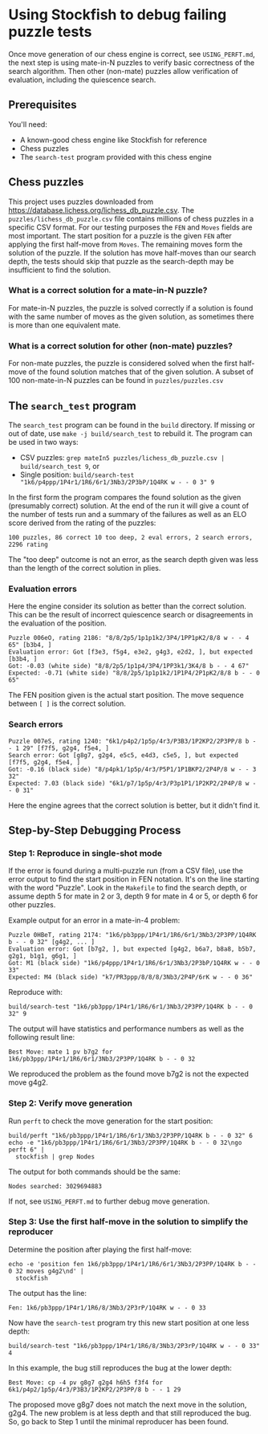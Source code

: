 # Using Stockfish to debug failing puzzle tests

Once move generation of our chess engine is correct, see `USING_PERFT.md`, the next step is using
mate-in-N puzzles to verify basic correctness of the search algorithm. Then other (non-mate) puzzles
allow verification of evaluation, including the quiescence search.

## Prerequisites

You'll need:
- A known-good chess engine like Stockfish for reference
- Chess puzzles
- The `search-test` program provided with this chess engine

## Chess puzzles

This project uses puzzles downloaded from https://database.lichess.org/lichess_db_puzzle.csv. The
`puzzles/lichess_db_puzzle.csv` file contains millions of chess puzzles in a specific CSV format.
For our testing purposes the `FEN` and `Moves` fields are most important. The start position for a
puzzle is the given `FEN` after applying the first half-move from `Moves`. The remaining moves form
the solution of the puzzle. If the solution has move half-moves than our search depth, the tests
should skip that puzzle as the search-depth may be insufficient to find the solution.

### What is a correct solution for a mate-in-N puzzle?

For mate-in-N puzzles, the puzzle is solved correctly if a solution is found with the same number of
moves as the given solution, as sometimes there is more than one equivalent mate.

### What is a correct solution for other (non-mate) puzzles?

For non-mate puzzles, the puzzle is considered solved when the first half-move of the found solution
matches that of the given solution. A subset of 100 non-mate-in-N puzzles can be found in
`puzzles/puzzles.csv`

## The `search_test` program

The `search_test` program can be found in the `build` directory. If missing or out of date,
use `make -j build/search_test` to rebuild it. The program can be used in two ways:
 - CSV puzzles: `grep mateIn5 puzzles/lichess_db_puzzle.csv | build/search_test 9`, or
 - Single position: `build/search-test "1k6/p4ppp/1P4r1/1R6/6r1/3Nb3/2P3bP/1Q4RK w - - 0 3" 9`

In the first form the program compares the found solution as the given (presumably correct)
solution. At the end of the run it will give a count of the number of tests run and a summary of the
failures as well as an ELO score derived from the rating of the puzzles:

    100 puzzles, 86 correct 10 too deep, 2 eval errors, 2 search errors, 2296 rating

The "too deep" outcome is not an error, as the search depth given was less than the length of the
correct solution in plies.

### Evaluation errors

Here the engine consider its solution as better than the correct solution. This can be the result of
incorrect quiescence search or disagreements in the evaluation of the position.

    Puzzle 006eO, rating 2186: "8/8/2p5/1p1p1k2/3P4/1PP1pK2/8/8 w - - 4 65" [b3b4, ]
    Evaluation error: Got [f3e3, f5g4, e3e2, g4g3, e2d2, ], but expected [b3b4, ]
    Got: -0.03 (white side) "8/8/2p5/1p1p4/3P4/1PP3k1/3K4/8 b - - 4 67"
    Expected: -0.71 (white side) "8/8/2p5/1p1p1k2/1P1P4/2P1pK2/8/8 b - - 0 65"

The FEN position given is the actual start position. The move sequence between `[ ]` is the correct
solution.


### Search errors

    Puzzle 007eS, rating 1240: "6k1/p4p2/1p5p/4r3/P3B3/1P2KP2/2P3PP/8 b - - 1 29" [f7f5, g2g4, f5e4, ]
    Search error: Got [g8g7, g2g4, e5c5, e4d3, c5e5, ], but expected [f7f5, g2g4, f5e4, ]
    Got: -0.16 (black side) "8/p4pk1/1p5p/4r3/P5P1/1P1BKP2/2P4P/8 w - - 3 32"
    Expected: 7.03 (black side) "6k1/p7/1p5p/4r3/P3p1P1/1P2KP2/2P4P/8 w - - 0 31"

Here the engine agrees that the correct solution is better, but it didn't find it.

## Step-by-Step Debugging Process

### Step 1: Reproduce in single-shot mode

If the error is found during a multi-puzzle run (from a CSV file), use the error output to find the
start position in FEN notation. It's on the line starting with the word "Puzzle". Look in the
`Makefile` to find the search depth, or assume depth 5 for mate in 2 or 3, depth 9 for mate in 4 or
5, or depth 6 for other puzzles.

Example output for an error in a mate-in-4 problem:

    Puzzle 0HBeT, rating 2174: "1k6/pb3ppp/1P4r1/1R6/6r1/3Nb3/2P3PP/1Q4RK b - - 0 32" [g4g2, ... ]
    Evaluation error: Got [b7g2, ], but expected [g4g2, b6a7, b8a8, b5b7, g2g1, b1g1, g6g1, ]
    Got: M1 (black side) "1k6/p4ppp/1P4r1/1R6/6r1/3Nb3/2P3bP/1Q4RK w - - 0 33"
    Expected: M4 (black side) "k7/PR3ppp/8/8/8/3Nb3/2P4P/6rK w - - 0 36"

Reproduce with:

    build/search-test "1k6/pb3ppp/1P4r1/1R6/6r1/3Nb3/2P3PP/1Q4RK b - - 0 32" 9

The output will have statistics and performance numbers as well as the following result line:

    Best Move: mate 1 pv b7g2 for 1k6/pb3ppp/1P4r1/1R6/6r1/3Nb3/2P3PP/1Q4RK b - - 0 32

We reproduced the problem as the found move b7g2 is not the expected move g4g2. 

### Step 2: Verify move generation

Run `perft` to check the move generation for the start position:

    build/perft "1k6/pb3ppp/1P4r1/1R6/6r1/3Nb3/2P3PP/1Q4RK b - - 0 32" 6
    echo -e "1k6/pb3ppp/1P4r1/1R6/6r1/3Nb3/2P3PP/1Q4RK b - - 0 32\ngo perft 6" |
      stockfish | grep Nodes

The output for both commands should be the same:

    Nodes searched: 3029694883

If not, see `USING_PERFT.md` to further debug move generation.

### Step 3: Use the first half-move in the solution to simplify the reproducer

Determine the position after playing the first half-move:

    echo -e 'position fen 1k6/pb3ppp/1P4r1/1R6/6r1/3Nb3/2P3PP/1Q4RK b - - 0 32 moves g4g2\nd' |
      stockfish

The output has the line:

    Fen: 1k6/pb3ppp/1P4r1/1R6/8/3Nb3/2P3rP/1Q4RK w - - 0 33

Now have the `search-test` program try this new start position at one less depth:

    build/search-test "1k6/pb3ppp/1P4r1/1R6/8/3Nb3/2P3rP/1Q4RK w - - 0 33" 4

In this example, the bug still reproduces the bug at the lower depth:

    Best Move: cp -4 pv g8g7 g2g4 h6h5 f3f4 for 6k1/p4p2/1p5p/4r3/P3B3/1P2KP2/2P3PP/8 b - - 1 29

The proposed move g8g7 does not match the next move in the solution, g2g4. The new problem is
at less depth and that still reproduced the bug. So, go back to Step 1 until the minimal reproducer
has been found.

